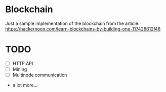 # Blockchain

Just a sample implementation of the blockchain from the article: https://hackernoon.com/learn-blockchains-by-building-one-117428612f46

# TODO
* [ ] HTTP API
* [ ] Mining
* [ ] Multinode communication
* a lot more...
